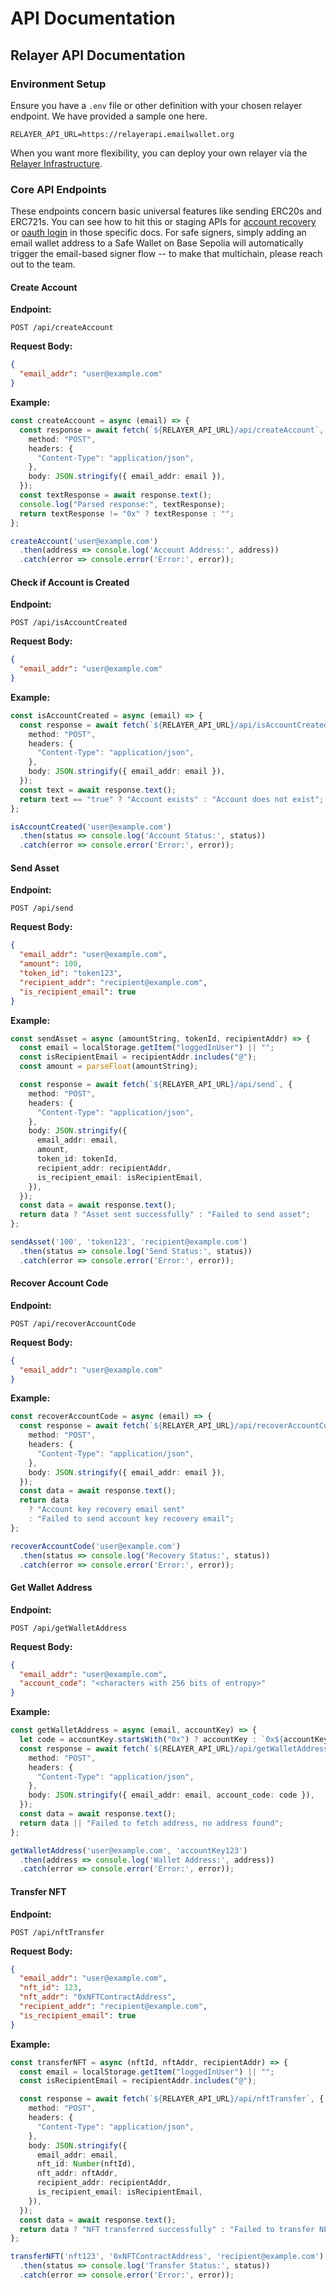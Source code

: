 # API Documentation

## Relayer API Documentation

### Environment Setup

Ensure you have a `.env` file or other definition with your chosen relayer endpoint. We have provided a sample one here.

```
RELAYER_API_URL=https://relayerapi.emailwallet.org
```

When you want more flexibility, you can deploy your own relayer via the [Relayer Infrastructure](relayer-infrastructure.md).

### Core API Endpoints

These endpoints concern basic universal features like sending ERC20s and ERC721s. You can see how to hit this or staging APIs for [account recovery](../account-recovery/relayer-api/README.md) or [oauth login](../login-with-zk-email-oauth-api.md) in those specific docs. For safe signers, simply adding an email wallet address to a Safe Wallet on Base Sepolia will automatically trigger the email-based signer flow -- to make that multichain, please reach out to the team.

#### Create Account

**Endpoint:**

```
POST /api/createAccount
```

**Request Body:**

```json
{
  "email_addr": "user@example.com"
}
```

**Example:**

```typescript
const createAccount = async (email) => {
  const response = await fetch(`${RELAYER_API_URL}/api/createAccount`, {
    method: "POST",
    headers: {
      "Content-Type": "application/json",
    },
    body: JSON.stringify({ email_addr: email }),
  });
  const textResponse = await response.text();
  console.log("Parsed response:", textResponse);
  return textResponse != "0x" ? textResponse : "";
};

createAccount('user@example.com')
  .then(address => console.log('Account Address:', address))
  .catch(error => console.error('Error:', error));
```

#### Check if Account is Created

**Endpoint:**

```
POST /api/isAccountCreated
```

**Request Body:**

```json
{
  "email_addr": "user@example.com"
}
```

**Example:**

```typescript
const isAccountCreated = async (email) => {
  const response = await fetch(`${RELAYER_API_URL}/api/isAccountCreated`, {
    method: "POST",
    headers: {
      "Content-Type": "application/json",
    },
    body: JSON.stringify({ email_addr: email }),
  });
  const text = await response.text();
  return text == "true" ? "Account exists" : "Account does not exist";
};

isAccountCreated('user@example.com')
  .then(status => console.log('Account Status:', status))
  .catch(error => console.error('Error:', error));
```

#### Send Asset

**Endpoint:**

```
POST /api/send
```

**Request Body:**

```json
{
  "email_addr": "user@example.com",
  "amount": 100,
  "token_id": "token123",
  "recipient_addr": "recipient@example.com",
  "is_recipient_email": true
}
```

**Example:**

```typescript
const sendAsset = async (amountString, tokenId, recipientAddr) => {
  const email = localStorage.getItem("loggedInUser") || "";
  const isRecipientEmail = recipientAddr.includes("@");
  const amount = parseFloat(amountString);

  const response = await fetch(`${RELAYER_API_URL}/api/send`, {
    method: "POST",
    headers: {
      "Content-Type": "application/json",
    },
    body: JSON.stringify({
      email_addr: email,
      amount,
      token_id: tokenId,
      recipient_addr: recipientAddr,
      is_recipient_email: isRecipientEmail,
    }),
  });
  const data = await response.text();
  return data ? "Asset sent successfully" : "Failed to send asset";
};

sendAsset('100', 'token123', 'recipient@example.com')
  .then(status => console.log('Send Status:', status))
  .catch(error => console.error('Error:', error));
```

#### Recover Account Code

**Endpoint:**

```
POST /api/recoverAccountCode
```

**Request Body:**

```json
{
  "email_addr": "user@example.com"
}
```

**Example:**

```typescript
const recoverAccountCode = async (email) => {
  const response = await fetch(`${RELAYER_API_URL}/api/recoverAccountCode`, {
    method: "POST",
    headers: {
      "Content-Type": "application/json",
    },
    body: JSON.stringify({ email_addr: email }),
  });
  const data = await response.text();
  return data
    ? "Account key recovery email sent"
    : "Failed to send account key recovery email";
};

recoverAccountCode('user@example.com')
  .then(status => console.log('Recovery Status:', status))
  .catch(error => console.error('Error:', error));
```

#### Get Wallet Address

**Endpoint:**

```
POST /api/getWalletAddress
```

**Request Body:**

```json
{
  "email_addr": "user@example.com",
  "account_code": "<characters with 256 bits of entropy>"
}
```

**Example:**

```typescript
const getWalletAddress = async (email, accountKey) => {
  let code = accountKey.startsWith("0x") ? accountKey : `0x${accountKey}`;
  const response = await fetch(`${RELAYER_API_URL}/api/getWalletAddress`, {
    method: "POST",
    headers: {
      "Content-Type": "application/json",
    },
    body: JSON.stringify({ email_addr: email, account_code: code }),
  });
  const data = await response.text();
  return data || "Failed to fetch address, no address found";
};

getWalletAddress('user@example.com', 'accountKey123')
  .then(address => console.log('Wallet Address:', address))
  .catch(error => console.error('Error:', error));
```

#### Transfer NFT

**Endpoint:**

```
POST /api/nftTransfer
```

**Request Body:**

```json
{
  "email_addr": "user@example.com",
  "nft_id": 123,
  "nft_addr": "0xNFTContractAddress",
  "recipient_addr": "recipient@example.com",
  "is_recipient_email": true
}
```

**Example:**

```typescript
const transferNFT = async (nftId, nftAddr, recipientAddr) => {
  const email = localStorage.getItem("loggedInUser") || "";
  const isRecipientEmail = recipientAddr.includes("@");

  const response = await fetch(`${RELAYER_API_URL}/api/nftTransfer`, {
    method: "POST",
    headers: {
      "Content-Type": "application/json",
    },
    body: JSON.stringify({
      email_addr: email,
      nft_id: Number(nftId),
      nft_addr: nftAddr,
      recipient_addr: recipientAddr,
      is_recipient_email: isRecipientEmail,
    }),
  });
  const data = await response.text();
  return data ? "NFT transferred successfully" : "Failed to transfer NFT";
};

transferNFT('nft123', '0xNFTContractAddress', 'recipient@example.com')
  .then(status => console.log('Transfer Status:', status))
  .catch(error => console.error('Error:', error));
```
